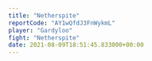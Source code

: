```yaml
---
title: "Netherspite"
reportCode: "AY1wQfdJ3FnWykmL"
player: "Gardyloo"
fight: "Netherspite"
date: 2021-08-09T18:51:45.833000+00:00
---
```

